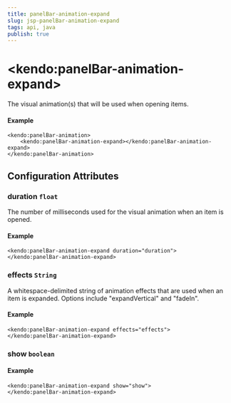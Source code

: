 ```yaml
---
title: panelBar-animation-expand
slug: jsp-panelBar-animation-expand
tags: api, java
publish: true
---
```


# \<kendo:panelBar-animation-expand\>

The visual animation(s) that will be used when opening items.

#### Example
    <kendo:panelBar-animation>
        <kendo:panelBar-animation-expand></kendo:panelBar-animation-expand>
    </kendo:panelBar-animation>

## Configuration Attributes

### duration `float`

The number of milliseconds used for the visual animation when an item is opened.

#### Example
    <kendo:panelBar-animation-expand duration="duration">
    </kendo:panelBar-animation-expand>

### effects `String`

A whitespace-delimited string of animation effects that are used when an item is expanded. Options include
"expandVertical" and "fadeIn".

#### Example
    <kendo:panelBar-animation-expand effects="effects">
    </kendo:panelBar-animation-expand>

### show `boolean`



#### Example
    <kendo:panelBar-animation-expand show="show">
    </kendo:panelBar-animation-expand>

